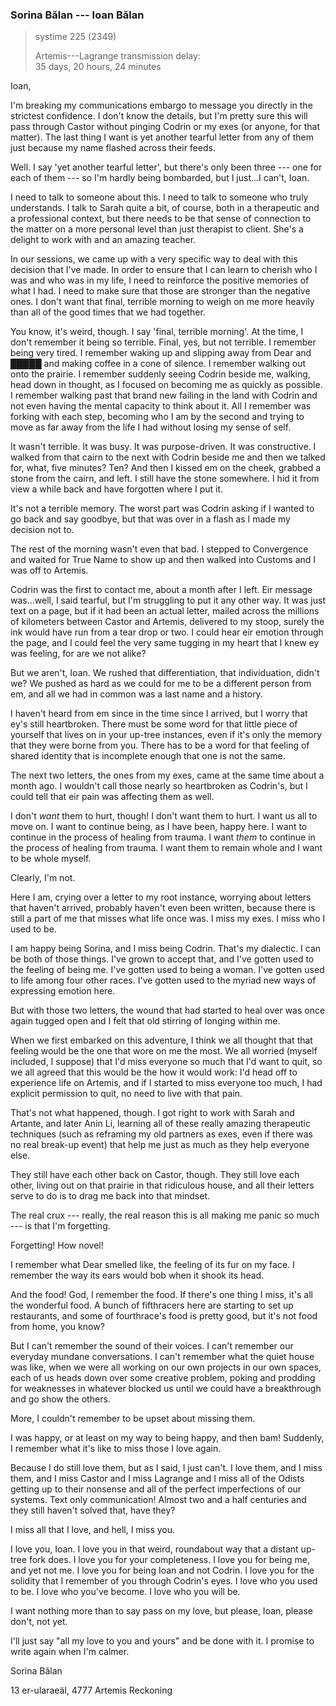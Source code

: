### Sorina Bălan --- Ioan Bălan

> systime 225 (2349)
>
> Artemis---Lagrange transmission delay:  
> 35 days, 20 hours, 24 minutes

Ioan,

I'm breaking my communications embargo to message you directly in the strictest confidence. I don't know the details, but I'm pretty sure this will pass through Castor without pinging Codrin or my exes (or anyone, for that matter). The last thing I want is yet another tearful letter from any of them just because my name flashed across their feeds.

Well. I say 'yet another tearful letter', but there's only been three --- one for each of them --- so I'm hardly being bombarded, but I just...I can't, Ioan.

I need to talk to someone about this. I need to talk to someone who truly understands. I talk to Sarah quite a bit, of course, both in a therapeutic and a professional context, but there needs to be that sense of connection to the matter on a more personal level than just therapist to client. She's a delight to work with and an amazing teacher.

In our sessions, we came up with a very specific way to deal with this decision that I've made. In order to ensure that I can learn to cherish who I was and who was in my life, I need to reinforce the positive memories of what I had. I need to make sure that those are stronger than the negative ones. I don't want that final, terrible morning to weigh on me more heavily than all of the good times that we had together.

You know, it's weird, though. I say 'final, terrible morning'. At the time, I don't remember it being so terrible. Final, yes, but not terrible. I remember being very tired. I remember waking up and slipping away from Dear and █████ and making coffee in a cone of silence. I remember walking out onto the prairie. I remember suddenly seeing Codrin beside me, walking, head down in thought, as I focused on becoming me as quickly as possible. I remember walking past that brand new failing in the land with Codrin and not even having the mental capacity to think about it. All I remember was forking with each step, becoming who I am by the second and trying to move as far away from the life I had without losing my sense of self.

It wasn't terrible. It was busy. It was purpose-driven. It was constructive. I walked from that cairn to the next with Codrin beside me and then we talked for, what, five minutes? Ten? And then I kissed em on the cheek, grabbed a stone from the cairn, and left. I still have the stone somewhere. I hid it from view a while back and have forgotten where I put it.

It's not a terrible memory. The worst part was Codrin asking if I wanted to go back and say goodbye, but that was over in a flash as I made my decision not to.

The rest of the morning wasn't even that bad. I stepped to Convergence and waited for True Name to show up and then walked into Customs and I was off to Artemis.

Codrin was the first to contact me, about a month after I left. Eir message was...well, I said tearful, but I'm struggling to put it any other way. It was just text on a page, but if it had been an actual letter, mailed across the millions of kilometers between Castor and Artemis, delivered to my stoop, surely the ink would have run from a tear drop or two. I could hear eir emotion through the page, and I could feel the very same tugging in my heart that I knew ey was feeling, for are we not alike?

But we aren't, Ioan. We rushed that differentiation, that individuation, didn't we? We pushed as hard as we could for me to be a different person from em, and all we had in common was a last name and a history.

I haven't heard from em since in the time since I arrived, but I worry that ey's still heartbroken. There must be some word for that little piece of yourself that lives on in your up-tree instances, even if it's only the memory that they were borne from you. There has to be a word for that feeling of shared identity that is incomplete enough that one is not the same.

The next two letters, the ones from my exes, came at the same time about a month ago. I wouldn't call those nearly so heartbroken as Codrin's, but I could tell that eir pain was affecting them as well.

I don't *want* them to hurt, though! I don't want them to hurt. I want us all to move on. I want to continue being, as I have been, happy here. I want to continue in the process of healing from trauma. I want *them* to continue in the process of healing from trauma. I want them to remain whole and I want to be whole myself.

Clearly, I'm not.

Here I am, crying over a letter to my root instance, worrying about letters that haven't arrived, probably haven't even been written, because there is still a part of me that misses what life once was. I miss my exes. I miss who I used to be.

I am happy being Sorina, and I miss being Codrin. That's my dialectic. I can be both of those things. I've grown to accept that, and I've gotten used to the feeling of being me. I've gotten used to being a woman. I've gotten used to life among four other races. I've gotten used to the myriad new ways of expressing emotion here.

But with those two letters, the wound that had started to heal over was once again tugged open and I felt that old stirring of longing within me.

When we first embarked on this adventure, I think we all thought that that feeling would be the one that wore on me the most. We all worried (myself included, I suppose) that I'd miss everyone so much that I'd want to quit, so we all agreed that this would be the how it would work: I'd head off to experience life on Artemis, and if I started to miss everyone too much, I had explicit permission to quit, no need to live with that pain.

That's not what happened, though. I got right to work with Sarah and Artante, and later Anin Li, learning all of these really amazing therapeutic techniques (such as reframing my old partners as exes, even if there was no real break-up event) that help me just as much as they help everyone else.

They still have each other back on Castor, though. They still love each other, living out on that prairie in that ridiculous house, and all their letters serve to do is to drag me back into that mindset.

The real crux --- really, the real reason this is all making me panic so much --- is that I'm forgetting.

Forgetting! How novel!

I remember what Dear smelled like, the feeling of its fur on my face. I remember the way its ears would bob when it shook its head.

And the food! God, I remember the food. If there's one thing I miss, it's all the wonderful food. A bunch of fifthracers here are starting to set up restaurants, and some of fourthrace's food is pretty good, but it's not food from home, you know?

But I can't remember the sound of their voices. I can't remember our everyday mundane conversations. I can't remember what the quiet house was like, when we were all working on our own projects in our own spaces, each of us heads down over some creative problem, poking and prodding for weaknesses in whatever blocked us until we could have a breakthrough and go show the others.

More, I couldn't remember to be upset about missing them.

I was happy, or at least on my way to being happy, and then bam! Suddenly, I remember what it's like to miss those I love again.

Because I do still love them, but as I said, I just can't. I love them, and I miss them, and I miss Castor and I miss Lagrange and I miss all of the Odists getting up to their nonsense and all of the perfect imperfections of our systems. Text only communication! Almost two and a half centuries and they still haven't solved that, have they?

I miss all that I love, and hell, I miss you.

I love you, Ioan. I love you in that weird, roundabout way that a distant up-tree fork does. I love you for your completeness. I love you for being me, and yet not me. I love you for being Ioan and not Codrin. I love you for the solidity that I remember of you through Codrin's eyes. I love who you used to be. I love who you've become. I love who you will be.

I want nothing more than to say pass on my love, but please, Ioan, please don't, not yet.

I'll just say "all my love to you and yours" and be done with it. I promise to write again when I'm calmer.

Sorina Bălan

13 er-ularaeäl, 4777 Artemis Reckoning
